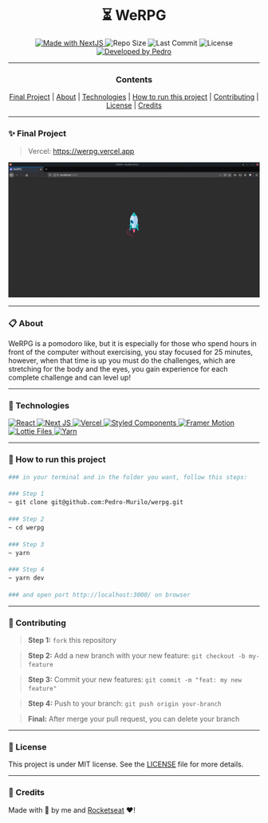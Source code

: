<h1 align="center"><strong>⏳ WeRPG</strong></h1>


<p align="center" width="300">

<a href="https://nextjs.org">
  <img alt="Made with NextJS" src="https://img.shields.io/badge/Made%20with-next.js-000?style=for-the-badge&logo=Next.js" />
</a>

  <img alt="Repo Size" src="https://img.shields.io/github/repo-size/pedro-murilo/werpg?color=24aff0&style=for-the-badge">
  
  <img alt="Last Commit" src="https://img.shields.io/github/last-commit/pedro-murilo/werpg?color=85e356&style=for-the-badge">
  
  <img alt="License" src="https://img.shields.io/github/license/pedro-murilo/werpg?color=de5649&style=for-the-badge"/>
  
  <a href="https://github.com/Pedro-Murilo/">
    <img alt="Developed by Pedro" src="https://img.shields.io/badge/Dev-Pedro-%3498db?color=e8e81e&style=for-the-badge">
  </a>
</p>

---
<div align="center">
  <h3><strong>Contents</strong></h3> 
  <a href="#-final-project">Final Project</a> |
  <a href="#-about">About</a> |
  <a href="#-technologies">Technologies</a> |
  <a href="#-how-to-run-this-project">How to run this project</a> |
  <a href="#-contributing">Contributing</a> |
  <a href="#-license">License</a> |
  <a href="#-credits">Credits</a>
</div>

---
### ✨ Final Project
> Vercel: https://werpg.vercel.app

<p align="center">
  <img src="https://github.com/Pedro-Murilo/werpg/blob/main/.github/werpg.gif" alt="Gif Final Project" />  
</p>


---
### 📋 About
WeRPG is a pomodoro like, but it is especially for those who spend hours in front of the computer without exercising, you stay focused for 25 minutes,
however, when that time is up you must do the challenges, which are stretching for the body and the eyes, you gain experience for each complete challenge and can 
level up!

---
### 🚀 Technologies
> <a href="https://reactjs.org">
  <img alt="React" src="https://img.shields.io/badge/React-20232A?style=for-the-badge&logo=react&logoColor=61DAFB" />
 </a> 
<a href="https://nextjs.org">
 <img alt="Next JS" src="https://img.shields.io/badge/next%20js%20-%23000000.svg?&style=for-the-badge&logo=next.js&logoColor=white"/>
</a>
<a href="https://vercel.com/">
 <img alt="Vercel" src="https://img.shields.io/badge/vercel%20-%23000000.svg?&style=for-the-badge&logo=vercel&logoColor=white"/>
</a>
<a href="https://styled-components.com">
 <img alt="Styled Components" src="https://img.shields.io/badge/-Styled_Components-db7092?style=for-the-badge&logo=styled-components&logoColor=000" />
</a>
<a href="https://www.framer.com/motion/">
 <img alt="Framer Motion" src="https://img.shields.io/badge/Framer_Motion%20-%23000000.svg?&style=for-the-badge&color=c41277"/>
</a>
<a href="https://lottiefiles.com">
 <img alt="Lottie Files" src="https://img.shields.io/badge/React_Lottie%20-%23000000.svg?&style=for-the-badge&color=2cc9b2"/>
</a>
<a href="https://yarnpkg.com">
 <img alt="Yarn" src="https://img.shields.io/badge/yarn-2C8EBB?style=for-the-badge&logo=yarn&logoColor=white"/>
</a>


---
### 📲 How to run this project
```zsh
### in your terminal and in the folder you want, follow this steps:

### Step 1
~ git clone git@github.com:Pedro-Murilo/werpg.git

### Step 2
~ cd werpg

### Step 3
~ yarn

### Step 4
~ yarn dev 

### and open port http://localhost:3000/ on browser
```

---
### 🌱 Contributing
> <strong>Step 1:</strong> `fork` this repository

> <strong>Step 2:</strong> Add a new branch with your new feature: `git checkout -b my-feature`

> <strong>Step 3:</strong> Commit your new features: `git commit -m "feat: my new feature"`

> <strong>Step 4:</strong> Push to your branch: `git push origin your-branch`

> <strong>Final:</strong> After merge your pull request, you can delete your branch

---
### 📄 License
This project is under MIT license. See the [LICENSE](https://github.com/Pedro-Murilo/werpg/blob/main/LICENSE) file for more details.

---
### 🔵 Credits
Made with 💜 by me and [Rocketseat](https://github.com/rocketseat) ❤!




